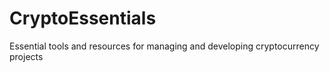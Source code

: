# CryptoEssentials
Essential tools and resources for managing and developing cryptocurrency projects
